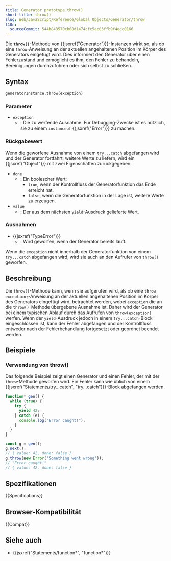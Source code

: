 ```yaml
---
title: Generator.prototype.throw()
short-title: throw()
slug: Web/JavaScript/Reference/Global_Objects/Generator/throw
l10n:
  sourceCommit: 544b843570cb08d1474cfc5ec03ffb9f4edc0166
---
```


Die **`throw()`**-Methode von {{jsxref("Generator")}}-Instanzen wirkt so, als ob eine `throw`-Anweisung an der aktuellen angehaltenen Position im Körper des Generators eingefügt wird. Dies informiert den Generator über einen Fehlerzustand und ermöglicht es ihm, den Fehler zu behandeln, Bereinigungen durchzuführen oder sich selbst zu schließen.

## Syntax

<!-- Wir fügen normalerweise nicht das "generatorInstance"-Subjekt für Methoden hinzu. Hier ist es jedoch notwendig, da "throw" ein Schlüsselwort ist und es sonst eine ungültige Syntax wäre. -->

```js-nolint
generatorInstance.throw(exception)
```

### Parameter

- `exception`
  - : Die zu werfende Ausnahme. Für Debugging-Zwecke ist es nützlich, sie zu einem `instanceof` {{jsxref("Error")}} zu machen.

### Rückgabewert

Wenn die geworfene Ausnahme von einem [`try...catch`](/de/docs/Web/JavaScript/Reference/Statements/try...catch) abgefangen wird und der Generator fortfährt, weitere Werte zu liefern, wird ein {{jsxref("Object")}} mit zwei Eigenschaften zurückgegeben:

- `done`
  - : Ein boolescher Wert:
    - `true`, wenn der Kontrollfluss der Generatorfunktion das Ende erreicht hat.
    - `false`, wenn die Generatorfunktion in der Lage ist, weitere Werte zu erzeugen.
- `value`
  - : Der aus dem nächsten `yield`-Ausdruck gelieferte Wert.

### Ausnahmen

- {{jsxref("TypeError")}}
  - : Wird geworfen, wenn der Generator bereits läuft.

Wenn die `exception` nicht innerhalb der Generatorfunktion von einem `try...catch` abgefangen wird, wird sie auch an den Aufrufer von `throw()` geworfen.

## Beschreibung

Die `throw()`-Methode kann, wenn sie aufgerufen wird, als ob eine `throw exception;`-Anweisung an der aktuellen angehaltenen Position im Körper des Generators eingefügt wird, betrachtet werden, wobei `exception` die an die `throw()`-Methode übergebene Ausnahme ist. Daher wird der Generator bei einem typischen Ablauf durch das Aufrufen von `throw(exception)` werfen. Wenn der `yield`-Ausdruck jedoch in einem `try...catch`-Block eingeschlossen ist, kann der Fehler abgefangen und der Kontrollfluss entweder nach der Fehlerbehandlung fortgesetzt oder geordnet beendet werden.

## Beispiele

### Verwendung von throw()

Das folgende Beispiel zeigt einen Generator und einen Fehler, der mit der `throw`-Methode geworfen wird. Ein Fehler kann wie üblich von einem {{jsxref("Statements/try...catch", "try...catch")}}-Block abgefangen werden.

```js
function* gen() {
  while (true) {
    try {
      yield 42;
    } catch (e) {
      console.log("Error caught!");
    }
  }
}

const g = gen();
g.next();
// { value: 42, done: false }
g.throw(new Error("Something went wrong"));
// "Error caught!"
// { value: 42, done: false }
```

## Spezifikationen

{{Specifications}}

## Browser-Kompatibilität

{{Compat}}

## Siehe auch

- {{jsxref("Statements/function*", "function*")}}
